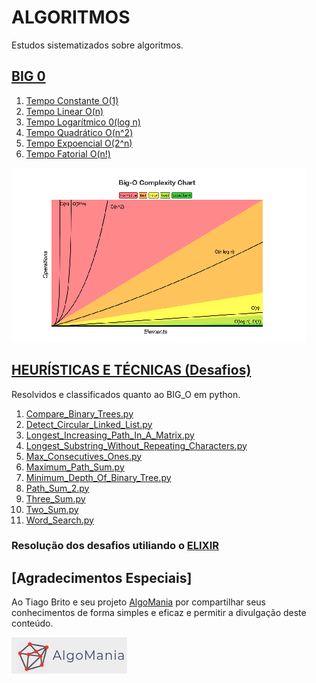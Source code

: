 # ALGORITMOS
Estudos sistematizados sobre algoritmos.
## [BIG 0](https://github.com/Robson-Maestro/Algoritmos/tree/master/BIG_O)
1. [Tempo Constante O(1)](https://github.com/Robson-Maestro/Algoritmos/tree/master/BIG_O/01_Tempo_Constante.ipynb)
2. [Tempo Linear O(n)](https://github.com/Robson-Maestro/Algoritmos/tree/master/BIG_O/02_Tempo_Linear.ipynb)
3. [Tempo Logarítmico 0(log n)](https://github.com/Robson-Maestro/Algoritmos/tree/master/BIG_O/03_Tempo_Logaritmico.ipynb)
4. [Tempo Quadrático O(n^2)](https://github.com/Robson-Maestro/Algoritmos/tree/master/BIG_O/04_Tempo_Quadrático.ipynb)
5. [Tempo Expoencial O(2^n)](https://github.com/Robson-Maestro/Algoritmos/tree/master/BIG_O/05_Tempo_Expoencial.ipynb)
6. [Tempo Fatorial O(n!)](https://github.com/Robson-Maestro/Algoritmos/tree/master/BIG_O/06_Tempo_Fatorial.ipynb)

![](./assets/images/bigo.png)

## [HEURÍSTICAS E TÉCNICAS (Desafios)](https://github.com/Robson-Maestro/Algoritmos/tree/master/HEURISTICS)
Resolvidos e classificados quanto ao BIG_O em python.
1. [Compare_Binary_Trees.py](https://github.com/Robson-Maestro/Algoritmos/tree/master/HEURISTICS/Compare_Binary_Trees.py)
2. [Detect_Circular_Linked_List.py](https://github.com/Robson-Maestro/Algoritmos/tree/master/HEURISTICS/Detect_Circular_Linked_List.py)
3. [Longest_Increasing_Path_In_A_Matrix.py](https://github.com/Robson-Maestro/Algoritmos/tree/master/HEURISTICS/Longest_Increasing_Path_In_A_Matrix.py)
4. [Longest_Substring_Without_Repeating_Characters.py](https://github.com/Robson-Maestro/Algoritmos/tree/master/HEURISTICS/Longest_Substring_Without_Repeating_Characters.py)
5. [Max_Consecutives_Ones.py](https://github.com/Robson-Maestro/Algoritmos/tree/master/HEURISTICS/Max_Consecutives_Ones.py)
6. [Maximum_Path_Sum.py](https://github.com/Robson-Maestro/Algoritmos/tree/master/HEURISTICS/Maximum_Path_Sum.py)
7. [Minimum_Depth_Of_Binary_Tree.py](https://github.com/Robson-Maestro/Algoritmos/tree/master/HEURISTICS/Minimum_Depth_Of_Binary_Tree.py)
8. [Path_Sum_2.py](https://github.com/Robson-Maestro/Algoritmos/tree/master/HEURISTICS/Path_Sum_2.py)
9. [Three_Sum.py](https://github.com/Robson-Maestro/Algoritmos/tree/master/HEURISTICS/Three_Sum.py)
10. [Two_Sum.py](https://github.com/Robson-Maestro/Algoritmos/tree/master/HEURISTICS/Two_Sum.py)
11. [Word_Search.py](https://github.com/Robson-Maestro/Algoritmos/tree/master/HEURISTICS/Word_Search.py)

### Resolução dos desafios utiliando o [ELIXIR](https://github.com/Robson-Maestro/Algoritmos/tree/master/HEURISTICS/desafios_elixir/)

## [Agradecimentos Especiais]
Ao Tiago Brito e seu projeto [AlgoMania](https://algomania.com.br/) por compartilhar seus conhecimentos de forma simples e eficaz e permitir a divulgação deste conteúdo.

![](./assets/images/logoalgo.png)